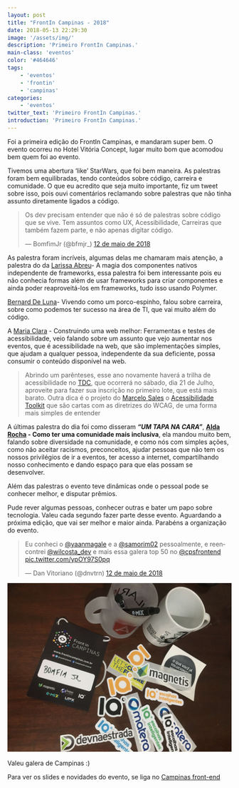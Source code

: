 ```yaml
---
layout: post
title: "FrontIn Campinas - 2018"
date: 2018-05-13 22:29:30
image: '/assets/img/'
description: 'Primeiro FrontIn Campinas.'
main-class: 'eventos'
color: '#464646'
tags: 
    - 'eventos'
    - 'frontin'
    - 'campinas'
categories:
    - 'eventos'
twitter_text: 'Primeiro FrontIn Campinas.'
introduction: 'Primeiro FrontIn Campinas.'
---
```



Foi a primeira edição do FrontIn Campinas, e mandaram super bem. O evento ocorreu no Hotel Vitória Concept, lugar muito bom que acomodou bem quem foi ao evento.

Tivemos uma abertura ‘like’ StarWars, que foi bem maneira. As palestras foram bem equilibradas, tendo conteúdos sobre código, carreira e comunidade. O que eu acredito que seja muito importante, fiz um tweet sobre isso, pois ouvi comentários reclamando sobre palestras que não tinha assunto diretamente ligados a código.

<blockquote class="twitter-tweet" data-lang="pt"><p lang="pt" dir="ltr">Os dev precisam entender que não é só de palestras sobre código que se vive. Tem assuntos como UX, Acessibilidade, Carreiras que também fazem parte, e não apenas digitar código.</p>&mdash; BomfimJr (@bfmjr_) <a href="https://twitter.com/bfmjr_/status/995395982169903104?ref_src=twsrc%5Etfw">12 de maio de 2018</a></blockquote>
<script async src="https://platform.twitter.com/widgets.js" charset="utf-8"></script>

As palestra foram incríveis, algumas delas me chamaram mais atenção, a palestra do da [Larissa Abreu](https://twitter.com/TheSweet_Lari)- A magia dos componentes nativos independente de frameworks, essa palestra foi bem interessante pois eu não conhecia formas além de usar frameworks para criar componentes e ainda poder reaproveitá-los em frameworks, tudo isso usando Polymer.

[Bernard De Luna](https://twitter.com/bernarddeluna)- Vivendo como um porco-espinho, falou sobre carreira, sobre como podemos ter sucesso na área de TI, que vai muito além do código. 

A [Maria Clara](https://twitter.com/olarclara) - Construindo uma web melhor: Ferramentas e testes de acessibilidade, veio falando sobre um assunto que vejo aumentar nos eventos, que é acessibilidade na web, que são implementações simples, que ajudam a qualquer pessoa, independente da sua deficiente, possa consumir o conteúdo disponível na web.

> Abrindo um parênteses, esse ano novamente haverá a trilha de acessibilidade no [TDC](http://www.thedevelopersconference.com.br/tdc/2018/inscricoes), que ocorrerá no sábado, dia 21 de Julho, aproveite para fazer sua inscrição no primeiro lote, que está mais barato. Outra dica é o projeto do [Marcelo Sales](https://twitter.com/msales) o [Acessibilidade Toolkit](http://acessibilida.de/toolkit/) que são cartas com as diretrizes do WCAG, de uma forma mais simples de entender


A últimas palestra do dia foi como disseram **_“UM TAPA NA CARA”_**, **[Alda Rocha](https://twitter.com/mjcoffeeholick) - Como ter uma comunidade mais inclusiva**, ela mandou muito bem, falando sobre diversidade na comunidade, e como nós com simples ações, como não aceitar racismos, preconceitos, ajudar pessoas que não tem os nossos privilégios de ir a eventos, ter acesso a internet, compartilhando nosso conhecimento e dando espaço para que elas possam se desenvolver.

Além das palestras o evento teve dinâmicas onde o pessoal pode se conhecer melhor, e disputar prêmios.

Pude rever algumas pessoas, conhecer outras e bater um papo sobre tecnologia. Valeu cada segundo fazer parte desse evento. Aguardando a próxima edição, que vai ser melhor e maior ainda. Parabéns a organização do evento.

<blockquote class="twitter-tweet" data-lang="pt"><p lang="pt" dir="ltr">Eu conheci o <a href="https://twitter.com/yaanmagale?ref_src=twsrc%5Etfw">@yaanmagale</a> e a <a href="https://twitter.com/samorim02?ref_src=twsrc%5Etfw">@samorim02</a> pessoalmente, e reencontrei <a href="https://twitter.com/wilcosta_dev?ref_src=twsrc%5Etfw">@wilcosta_dev</a> e mais essa galera top 50 no <a href="https://twitter.com/cpsfrontend?ref_src=twsrc%5Etfw">@cpsfrontend</a> <a href="https://t.co/ypOY97S0pq">pic.twitter.com/ypOY97S0pq</a></p>&mdash; Dan Vitoriano (@dnvtrn) <a href="https://twitter.com/dnvtrn/status/995395042150895616?ref_src=twsrc%5Etfw">12 de maio de 2018</a></blockquote>
<script async src="https://platform.twitter.com/widgets.js" charset="utf-8"></script>

![alt text](/assets/img/front-in-campinas-2018/item_fontin_campinas.JPG "Foto com duas canecas, uma crachá escrito Bomfim Jr e alguns colantes.")


Valeu galera de Campinas :)

Para ver os slides e novidades do evento, se liga no [Campinas front-end](https://twitter.com/cpsfrontend)